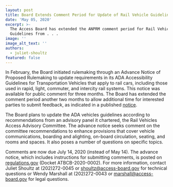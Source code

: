 ```yaml
---
layout: post
title: Board Extends Comment Period for Update of Rail Vehicle Guidelines
date: 'May 05, 2020'
excerpt: >-
  The Access Board has extended the ANPRM comment period for Rail Vehicle
  Guidelines from . . . 
image: ''
image_alt_text: ''
authors:
  - juliet-shoultz
featured: false
---
```

In February, the Board initiated rulemaking through an Advance Notice of Proposed Rulemaking to update requirements in its ADA Accessibility Guidelines for Transportation Vehicles that apply to rail cars, including those used in rapid, light, commuter, and intercity rail systems. This notice was available for public comment for three months. The Board has extended the comment period another two months to allow additional time for interested parties to submit feedback, as indicated in a published [notice](https://www.federalregister.gov/d/2020-07292).

The Board plans to update the ADA vehicles guidelines according to recommendations from an advisory panel it chartered, the Rail Vehicles Access Advisory Committee. The advance notice seeks comment on the committee recommendations to enhance provisions that cover vehicle communications, boarding and alighting, on-board circulation, seating, and rooms and spaces. It also poses a number of questions on specific topics.

Comments are now due July 14, 2020 (instead of May 14). The advance notice, which includes instructions for submitting comments, is posted on [regulations.gov](https://www.regulations.gov/docket?D=ATBCB-2020-0002) (Docket ATBCB-2020-0002). For more information, contact Juliet Shoultz at (202)272-0045 or [shoultz@access-board.gov](mailto:shoultz@access-board.gov) for technical questions or Wendy Marshall at (202)272-0043 or [marshall@access-board.gov](mailto:marshall@access-board.gov) for legal questions.
